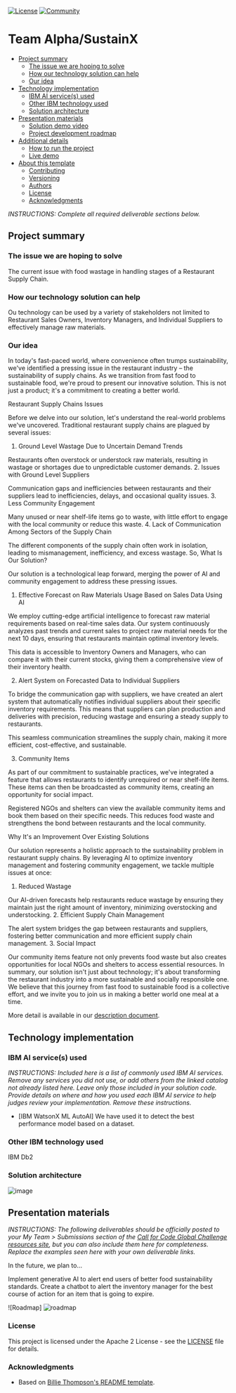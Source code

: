 [![License](https://img.shields.io/badge/License-Apache2-blue.svg)](https://www.apache.org/licenses/LICENSE-2.0) [![Community](https://img.shields.io/badge/Join-Community-blue)](https://developer.ibm.com/callforcode/solutions/projects/get-started/)


# Team Alpha/SustainX

- [Project summary](#project-summary)
  - [The issue we are hoping to solve](#the-issue-we-are-hoping-to-solve)
  - [How our technology solution can help](#how-our-technology-solution-can-help)
  - [Our idea](#our-idea)
- [Technology implementation](#technology-implementation)
  - [IBM AI service(s) used](#ibm-ai-services-used)
  - [Other IBM technology used](#other-ibm-technology-used)
  - [Solution architecture](#solution-architecture)
- [Presentation materials](#presentation-materials)
  - [Solution demo video](#solution-demo-video)
  - [Project development roadmap](#project-development-roadmap)
- [Additional details](#additional-details)
  - [How to run the project](#how-to-run-the-project)
  - [Live demo](#live-demo)
- [About this template](#about-this-template)
  - [Contributing](#contributing)
  - [Versioning](#versioning)
  - [Authors](#authors)
  - [License](#license)
  - [Acknowledgments](#acknowledgments)

_INSTRUCTIONS: Complete all required deliverable sections below._

## Project summary

### The issue we are hoping to solve

The current issue with food wastage in handling stages of a Restaurant Supply Chain.

### How our technology solution can help

Ou technology can be used by a variety of stakeholders not limited to Restaurant Sales Owners, Inventory Managers, and Individual Suppliers to effectively manage raw materials.

### Our idea

In today's fast-paced world, where convenience often trumps sustainability, we've identified a pressing issue in the restaurant industry – the sustainability of supply chains. As we transition from fast food to sustainable food, we're proud to present our innovative solution. This is not just a product; it's a commitment to creating a better world.

Restaurant Supply Chains Issues

Before we delve into our solution, let's understand the real-world problems we've uncovered. Traditional restaurant supply chains are plagued by several issues:

1. Ground Level Wastage Due to Uncertain Demand Trends

Restaurants often overstock or understock raw materials, resulting in wastage or shortages due to unpredictable customer demands.
2. Issues with Ground Level Suppliers

Communication gaps and inefficiencies between restaurants and their suppliers lead to inefficiencies, delays, and occasional quality issues.
3. Less Community Engagement

Many unused or near shelf-life items go to waste, with little effort to engage with the local community or reduce this waste.
4. Lack of Communication Among Sectors of the Supply Chain

The different components of the supply chain often work in isolation, leading to mismanagement, inefficiency, and excess wastage.
So, What Is Our Solution?

Our solution is a technological leap forward, merging the power of AI and community engagement to address these pressing issues.

1. Effective Forecast on Raw Materials Usage Based on Sales Data Using AI

We employ cutting-edge artificial intelligence to forecast raw material requirements based on real-time sales data. Our system continuously analyzes past trends and current sales to project raw material needs for the next 10 days, ensuring that restaurants maintain optimal inventory levels.

This data is accessible to Inventory Owners and Managers, who can compare it with their current stocks, giving them a comprehensive view of their inventory health.

2. Alert System on Forecasted Data to Individual Suppliers

To bridge the communication gap with suppliers, we have created an alert system that automatically notifies individual suppliers about their specific inventory requirements. This means that suppliers can plan production and deliveries with precision, reducing wastage and ensuring a steady supply to restaurants.

This seamless communication streamlines the supply chain, making it more efficient, cost-effective, and sustainable.

3. Community Items

As part of our commitment to sustainable practices, we've integrated a feature that allows restaurants to identify unrequired or near shelf-life items. These items can then be broadcasted as community items, creating an opportunity for social impact.

Registered NGOs and shelters can view the available community items and book them based on their specific needs. This reduces food waste and strengthens the bond between restaurants and the local community.

Why It's an Improvement Over Existing Solutions

Our solution represents a holistic approach to the sustainability problem in restaurant supply chains. By leveraging AI to optimize inventory management and fostering community engagement, we tackle multiple issues at once:

1. Reduced Wastage

Our AI-driven forecasts help restaurants reduce wastage by ensuring they maintain just the right amount of inventory, minimizing overstocking and understocking.
2. Efficient Supply Chain Management

The alert system bridges the gap between restaurants and suppliers, fostering better communication and more efficient supply chain management.
3. Social Impact

Our community items feature not only prevents food waste but also creates opportunities for local NGOs and shelters to access essential resources.
In summary, our solution isn't just about technology; it's about transforming the restaurant industry into a more sustainable and socially responsible one. We believe that this journey from fast food to sustainable food is a collective effort, and we invite you to join us in making a better world one meal at a time.

More detail is available in our [description document](./docs/DESCRIPTION.md).

## Technology implementation

### IBM AI service(s) used

_INSTRUCTIONS: Included here is a list of commonly used IBM AI services. Remove any services you did not use, or add others from the linked catalog not already listed here. Leave only those included in your solution code. Provide details on where and how you used each IBM AI service to help judges review your implementation. Remove these instructions._

- [IBM WatsonX ML AutoAI] We have used it to detect the best performance model based on a dataset.


### Other IBM technology used

IBM Db2

### Solution architecture

![image](https://github.com/SoumyajitD/SustainX/assets/62047686/f1fead54-cd0d-46ef-bd5d-a9bf17cec625)




## Presentation materials

_INSTRUCTIONS: The following deliverables should be officially posted to your My Team > Submissions section of the [Call for Code Global Challenge resources site](https://cfc-prod.skillsnetwork.site/), but you can also include them here for completeness. Replace the examples seen here with your own deliverable links._


In the future, we plan to...

Implement generative AI to alert end users of better food sustainability standards.
Create a chatbot to alert the inventory manager for the best course of action for an item that is going to expire.

![Roadmap]
![roadmap](https://github.com/SoumyajitD/SustainX/assets/62047686/dfb6864f-efe6-4396-a2b9-922980116e33)





### License

This project is licensed under the Apache 2 License - see the [LICENSE](LICENSE) file for details.

### Acknowledgments

- Based on [Billie Thompson's README template](https://gist.github.com/PurpleBooth/109311bb0361f32d87a2).
